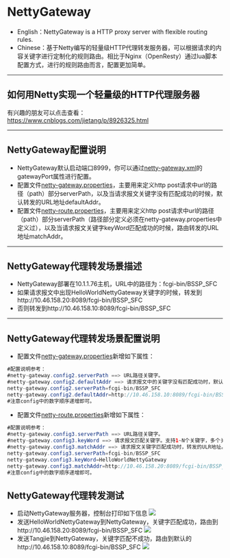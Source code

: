 # NettyGateway
* English：NettyGateway is a HTTP proxy server with flexible routing rules.
* Chinese：基于Netty编写的轻量级HTTP代理转发服务器，可以根据请求的内容关键字进行定制化的规则路由。相比于Nginx（OpenResty）通过lua脚本配置方式，进行的规则路由而言，配置更加简单。

----------

## 如何用Netty实现一个轻量级的HTTP代理服务器
有兴趣的朋友可以点击查看：https://www.cnblogs.com/jietang/p/8926325.html

----------

## NettyGateway配置说明
* NettyGateway默认启动端口8999，你可以通过[netty-gateway.xml](https://github.com/tang-jie/NettyGateway/blob/master/src/main/resources/netty-gateway.xml)的gatewayPort属性进行配置。
* 配置文件[netty-gateway.properties](https://github.com/tang-jie/NettyGateway/blob/master/src/main/resources/netty-gateway.properties)，主要用来定义http post请求中url的路径（path）部分serverPath，以及当请求报文关键字没有匹配成功的时候，默认转发的URL地址defaultAddr。
* 配置文件[netty-route.properties](https://github.com/tang-jie/NettyGateway/blob/master/src/main/resources/netty-route.properties)，主要用来定义http post请求中url的路径（path）部分serverPath（路径部分定义必须在netty-gateway.properties中定义过），以及当请求报文关键字keyWord匹配成功的时候，路由转发的URL地址matchAddr。

----------

## NettyGateway代理转发场景描述
* NettyGateway部署在10.1.1.76主机，URL中的路径为：fcgi-bin/BSSP_SFC
* 如果请求报文中出现HelloWorldNettyGateway关键字的时候，转发到http://10.46.158.20:8089/fcgi-bin/BSSP_SFC
* 否则转发到http://10.46.158.10:8089/fcgi-bin/BSSP_SFC

----------

## NettyGateway代理转发场景配置说明
* 配置文件[netty-gateway.properties](https://github.com/tang-jie/NettyGateway/blob/master/src/main/resources/netty-gateway.properties)新增如下属性：
~~~~~~~~~~java
#配置说明参考：
#netty-gateway.config2.serverPath ==> URL路径关键字。
#netty-gateway.config2.defaultAddr ==> 请求报文中的关键字没有匹配成功时，默认转发的URL地址。
netty-gateway.config2.serverPath=fcgi-bin/BSSP_SFC
netty-gateway.config2.defaultAddr=http://10.46.158.10:8089/fcgi-bin/BSSP_SFC
#注意config中的数字顺序递增即可。
~~~~~~~~~~

* 配置文件[netty-route.properties](https://github.com/tang-jie/NettyGateway/blob/master/src/main/resources/netty-route.properties)新增如下属性：
~~~~~~~~~~java
#配置说明参考：
#netty-gateway.config3.serverPath ==> URL路径关键字。
#netty-gateway.config3.keyWord ==> 请求报文匹配关键字。支持1~N个关键字，多个关键字用逗号分割，关键字之间是逻辑与的关系。
#netty-gateway.config3.matchAddr ==> 请求报文关键字匹配成功时，转发的ULR地址。
netty-gateway.config3.serverPath=fcgi-bin/BSSP_SFC
netty-gateway.config3.keyWord=HelloWorldNettyGateway
netty-gateway.config3.matchAddr=http://10.46.158.20:8089/fcgi-bin/BSSP_SFC
#注意config中的数字顺序递增即可。
~~~~~~~~~~

## NettyGateway代理转发测试
* 启动NettyGateway服务器，控制台打印如下信息
![](https://github.com/tang-jie/NettyGateway/blob/master/docs/netty-gateway-1.jpg)
* 发送HelloWorldNettyGateway到NettyGateway，关键字匹配成功，路由到http://10.46.158.20:8089/fcgi-bin/BSSP_SFC
![](https://github.com/tang-jie/NettyGateway/blob/master/docs/netty-gateway-3.jpg)
* 发送Tangjie到NettyGateway，关键字匹配不成功，路由到默认的http://10.46.158.10:8089/fcgi-bin/BSSP_SFC
![](https://github.com/tang-jie/NettyGateway/blob/master/docs/netty-gateway-2.jpg)

